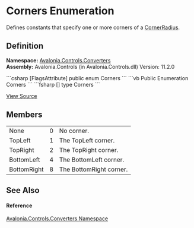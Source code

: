 # Corners Enumeration


Defines constants that specify one or more corners of a <a href="T_Avalonia_CornerRadius">CornerRadius</a>.



## Definition
**Namespace:** <a href="N_Avalonia_Controls_Converters">Avalonia.Controls.Converters</a>  
**Assembly:** Avalonia.Controls (in Avalonia.Controls.dll) Version: 11.2.0

<Tabs groupId="api-code-preview">
<TabItem value="csharp" label="C#">
```csharp
[FlagsAttribute]
public enum Corners
```
</TabItem>
<TabItem value="vb" label="VB">
```vb
<FlagsAttribute>
Public Enumeration Corners
```
</TabItem>
<TabItem value="fsharp" label="F#">
```fsharp
[<FlagsAttribute>]
type Corners
```
</TabItem>
</Tabs>



<a href="https://github.com/AvaloniaUI/Avalonia/tree/master/src/Avalonia.Controls/Converters/Corners.cs" title="View the source code">View Source</a>



## Members
<table>
<tr>
<td>None</td>
<td>0</td>
<td>No corner.</td>
</tr>
<tr>
<td>TopLeft</td>
<td>1</td>
<td>The TopLeft corner.</td>
</tr>
<tr>
<td>TopRight</td>
<td>2</td>
<td>The TopRight corner.</td>
</tr>
<tr>
<td>BottomLeft</td>
<td>4</td>
<td>The BottomLeft corner.</td>
</tr>
<tr>
<td>BottomRight</td>
<td>8</td>
<td>The BottomRight corner.</td>
</tr>
</table>

## See Also


#### Reference
<a href="N_Avalonia_Controls_Converters">Avalonia.Controls.Converters Namespace</a>  

